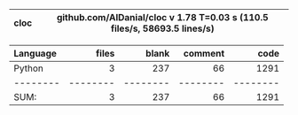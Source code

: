 cloc|github.com/AlDanial/cloc v 1.78  T=0.03 s (110.5 files/s, 58693.5 lines/s)
--- | ---

Language|files|blank|comment|code
:-------|-------:|-------:|-------:|-------:
Python|3|237|66|1291
--------|--------|--------|--------|--------
SUM:|3|237|66|1291
